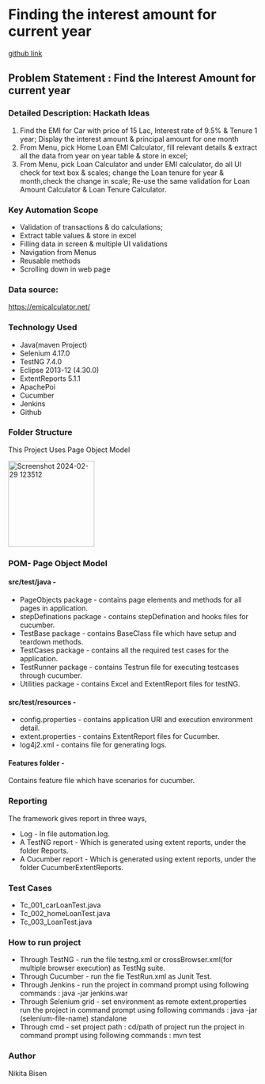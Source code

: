 
# Finding the interest amount for current year 
[github link](https://github.com/Nikita0712/hackathon.git)
## Problem Statement : Find the Interest Amount for current year

### Detailed Description: Hackath Ideas

1. Find the EMI for Car with price of 15 Lac, Interest rate of 9.5% & Tenure 1 year; Display the interest amount & principal amount for one month
2. From Menu, pick Home Loan EMI Calculator, fill relevant details & extract all the data from  year on year table & store in excel;
3. From Menu, pick Loan Calculator and under EMI calculator, do all UI check for text box & scales; change the Loan tenure for year & month,check the change in scale; Re-use the same validation for Loan Amount Calculator & Loan Tenure Calculator.


### Key Automation Scope
* Validation of transactions & do calculations;
* Extract table values & store in excel
* Filling data in screen & multiple UI validations
* Navigation from Menus
* Reusable methods
* Scrolling down in web page
  
### Data source:
https://emicalculator.net/

### Technology Used
* Java(maven Project)
* Selenium 4.17.0
* TestNG 7.4.0
* Eclipse 2013-12 (4.30.0)
* ExtentReports 5.1.1
* ApachePoi 
* Cucumber
* Jenkins
* Github

### Folder Structure
This Project Uses Page Object Model

<img width="174" alt="Screenshot 2024-02-29 123512" src="https://github.com/Nikita0712/hackathon/assets/92384758/dc44b706-427e-490a-9023-70ccf71decb8">

### POM- Page Object Model
#### src/test/java -
* PageObjects package - contains page elements and methods for all pages in application.
* stepDefinations package - contains stepDefination and hooks files for cucumber.
* TestBase package - contains BaseClass file which have setup and teardown methods.
* TestCases package - contains all the required test cases for the application.
* TestRunner package - contains Testrun file for executing testcases through cucumber.
* Utilities package - contains Excel and ExtentReport files for testNG.

#### src/test/resources -
* config.properties - contains application URl and execution environment detail.
* extent.properties - contains  ExtentReport files for Cucumber.
* log4j2.xml - contains file for generating logs.

#### Features folder - 
Contains feature file which have scenarios for cucumber.


### Reporting
The framework gives report in three ways,

* Log - In file automation.log.
* A TestNG report - Which is generated using extent reports, under the folder Reports.
* A Cucumber report - Which is generated using extent reports, under the folder CucumberExtentReports.

 ###  Test Cases
 * Tc_001_carLoanTest.java
 * Tc_002_homeLoanTest.java
 * Tc_003_LoanTest.java

### How to run project
* Through TestNG - run the file testng.xml or crossBrowser.xml(for multiple browser execution) as TestNg suite.
* Through Cucumber - run the fie TestRun.xml as Junit Test.
* Through Jenkins -
  run the project in command prompt using following commands : java -jar jenkins.war
* Through Selenium grid -
  set environment as remote extent.properties
  run the project in command prompt using following commands : java -jar (selenium-file-name) standalone
* Through cmd -
  set project path : cd/path of project 
  run the project in command prompt using following commands : mvn test

### Author
Nikita Bisen
                    

